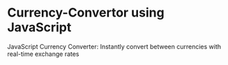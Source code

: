 # Currency-Convertor using JavaScript
JavaScript Currency Converter: Instantly convert between currencies with real-time exchange rates
